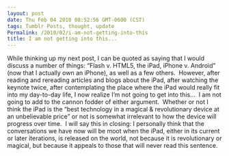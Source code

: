 ```yaml
---
layout: post
date: Thu Feb 04 2010 08:52:56 GMT-0600 (CST)
tags: Tumblr Posts, thought, update
Permalink: /2010/02/i-am-not-getting-into-this
title: I am not getting into this...
---
```


While thinking up my next post, I can be quoted as saying that I would discuss a number of things: “Flash v. HTML5, the iPad, iPhone v. Android” (now that I actually own an iPhone), as well as a few others.  However, after reading and rereading articles and blogs about the iPad, after watching the keynote twice, after contemplating the place where the iPad would really fit into my day-to-day life, I now realize I’m not going to get into this…  I am not going to add to the cannon fodder of either argument.  Whether or not I think the iPad is the “best technology in a magical & revolutionary device at an unbelievable price” or not is somewhat irrelevant to how the device will progress over time.  I will say this in closing: I personally think that the conversations we have now will be moot when the iPad, either in its current or later iterations, is released on the world, not because it is revolutionary or magical, but because it appeals to those that will never read this sentence.
